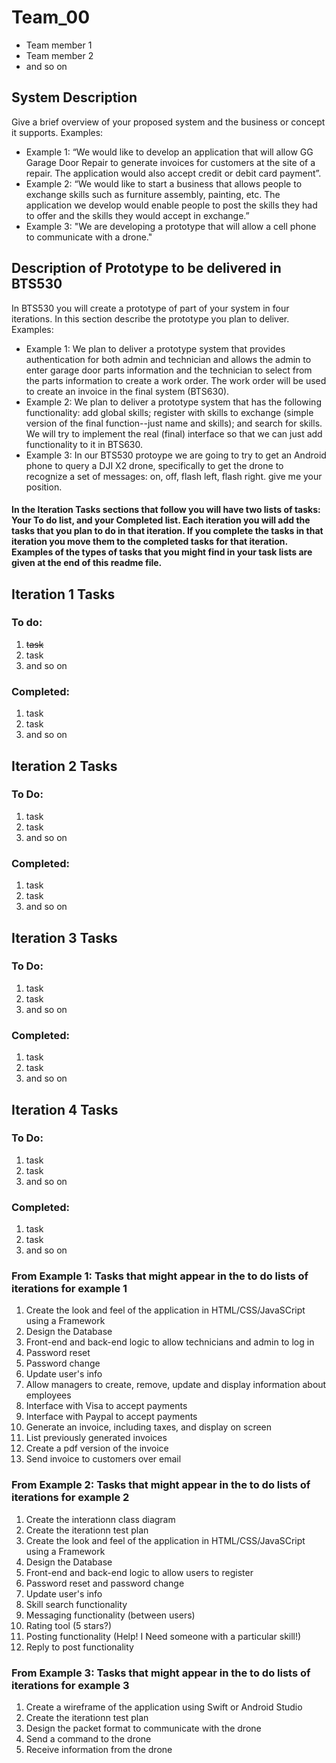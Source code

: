 # Team_00
* Team member 1
* Team member 2
* and so on
## System Description
Give a brief overview of your proposed system and the business or concept it supports.
Examples:<br>
* Example 1: “We would like to develop an application that will allow GG Garage Door Repair to generate invoices for customers at the site of a repair. The application would also accept credit or debit card payment”.
* Example 2: “We would like to start a business that allows people to exchange skills such as furniture assembly, painting, etc. The application we develop would enable people to post the skills they had to offer and the skills they would accept in exchange.”
* Example 3: "We are developing a prototype that will allow a cell phone to communicate with a drone."
## Description of Prototype to be delivered in BTS530
In BTS530 you will create a prototype of part of your system in four iterations. In this section describe the prototype you plan to deliver. Examples:
* Example 1: We plan to deliver a prototype system that provides authentication for both admin and technician and allows the admin to enter garage door parts information and the technician to select from the parts information to create a work order. The work order will be used to create an invoice in the final system (BTS630).
* Example 2: We plan to deliver a prototype system that has the following functionality: add global skills; register with skills to exchange (simple version of the final function--just name and skills); and search for skills. We will try to implement the real (final) interface so that we can just add functionality to it in BTS630.
* Example 3: In our BTS530 protoype we are going to try to get an Android phone to query a DJI X2 drone, specifically to get the drone to recognize a set of messages: on, off, flash left, flash right. give me your position. 

#### In the Iteration Tasks sections that follow you will have two lists of tasks: Your To do list, and your Completed list. Each iteration you will add the tasks that you plan to do in that iteration. If you complete the tasks in that iteration you move them to the completed tasks for that iteration. Examples of the types of tasks that you might find in your task lists are given at the end of this readme file.
## Iteration 1 Tasks
### To do:
1. ~~task~~ 
1. task  
1. and so on 

### Completed:
1. task
1. task
1. and so on 

## Iteration 2 Tasks
### To Do:
1. task   
1. task  
1. and so on 

### Completed:
1. task
1. task
1. and so on 

## Iteration 3 Tasks
### To Do:
1. task   
1. task  
1. and so on 
 
### Completed:
1. task
1. task
1. and so on 
 
## Iteration 4 Tasks
### To Do:
1. task 
1. task  
1. and so on 
 
### Completed:
1. task
1. task
1. and so on 
 
### From Example 1: Tasks that might appear in the to do lists of iterations for example 1
1. Create the look and feel of the application in HTML/CSS/JavaSCript using a Framework
1. Design the Database
1. Front-end and back-end logic to allow technicians and admin to log in
1. Password reset
1. Password change
1. Update user's info 
1. Allow managers to create, remove, update and display information about employees
1. Interface with Visa to accept payments
1. Interface with Paypal to accept payments
1. Generate an invoice, including taxes, and display on screen
1. List previously generated invoices
1. Create a pdf version of the invoice
1. Send invoice to customers over email 

### From Example 2: Tasks that might appear in the to do lists of iterations for example 2
1. Create the interationn class diagram
1. Create the iterationn test plan
1. Create the look and feel of the application in HTML/CSS/JavaSCript using a Framework
1. Design the Database
1. Front-end and back-end logic to allow users to register
1. Password reset and password change
1. Update user's info 
1. Skill search functionality
1. Messaging functionality (between users)
1. Rating tool (5 stars?)
1. Posting functionality (Help! I Need someone with a particular skill!)
1. Reply to post functionality

### From Example 3: Tasks that might appear in the to do lists of iterations for example 3
1. Create a wireframe of the application using Swift or Android Studio
1. Create the iterationn test plan
1. Design the packet format to communicate with the drone
1. Send a command to the drone
1. Receive information from the drone

